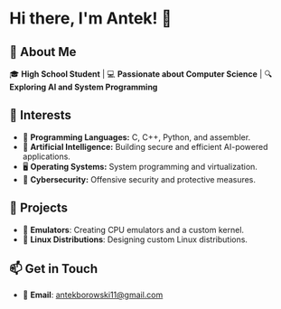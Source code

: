 # Hi there, I'm Antek! 👋

## 🚀 About Me
🎓 **High School Student** | 💻 **Passionate about Computer Science** | 🔍 **Exploring AI and System Programming**

## 🌟 Interests
- 🎨 **Programming Languages:** C, C++, Python, and assembler.
- 🤖 **Artificial Intelligence:** Building secure and efficient AI-powered applications.
- 🖥️ **Operating Systems:** System programming and virtualization.
- 🔐 **Cybersecurity:** Offensive security and protective measures.

## 🔭 Projects
- 🧠 **Emulators**: Creating CPU emulators and a custom kernel.
- 🐧 **Linux Distributions**: Designing custom Linux distributions.

## 📫 Get in Touch
- 📧 **Email**: antekborowski11@gmail.com

  
